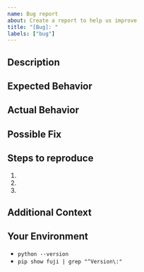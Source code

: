 ```yaml
---
name: Bug report
about: Create a report to help us improve
title: "[Bug]: "
labels: ["bug"]
---
```


<!--- Provide a general summary of the issue in the Title above --->

## Description
<!--- Provide a more detailed introduction to the issue itself, and why you consider it to be a bug --->

## Expected Behavior
<!--- Tell us what should happen --->

## Actual Behavior
<!--- Tell us what happens instead --->

## Possible Fix
<!--- Not obligatory, but suggest a fix or reason for the bug --->

## Steps to reproduce
<!--- Provide a link to a live example, or an unambiguous set of steps to --->
<!--- reproduce this bug. Include code to reproduce, if relevant --->
1.
2.
3.

## Additional Context
<!--- How has this bug affected you? What were you trying to accomplish? --->

## Your Environment
<!--- Please provide the output of the following commands. --->

- `python --version`
- `pip show fuji | grep "^Version\:"`

<!--- This issue template is adapted from:
<!--- "open-source-templates", https://github.com/TalAter/open-source-templates (MIT License). --->
